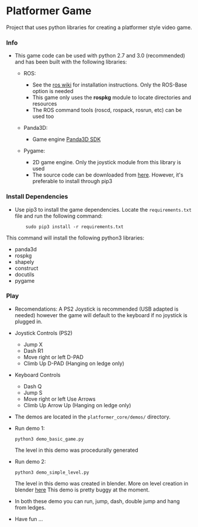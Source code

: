 Platformer Game 
===============

Project that uses python libraries for creating a platformer style video game.


### Info
- This game code can be used with python 2.7 and 3.0 (recommended) and has been built with the following libraries:
 
  - ROS:
    - See the [ros wiki](http://wiki.ros.org/indigo/Installation/Ubuntu) for installation instructions. Only the ROS-Base option is needed
    - This game only uses the **rospkg** module to locate directories and resources
    - The ROS command tools (roscd, rospack, rosrun, etc) can be used too

  - Panda3D:
    - Game engine [Panda3D SDK](http://www.panda3d.org) 

  - Pygame:
    - 2D game engine.  Only the joystick module from this library is used 
    - The source code can be downloaded from [here](https://bitbucket.org/pygame/pygame/wiki/VersionControl).  However, it's preferable to install through pip3


### Install Dependencies
- Use pip3 to install the game dependencies.  Locate the `requirements.txt` file and run the following command:
	```
		sudo pip3 install -r requirements.txt
	```
This command will install the following python3 libraries:

- panda3d
- rospkg
- shapely
- construct
- docutils
- pygame


### Play
- Recomendations:
  A PS2 Joystick is recommended (USB adapted is needed) however the game will default to the keyboard if no joystick is plugged in.
- Joystick Controls (PS2)
  - Jump X
  - Dash R1
  - Move right or left D-PAD
  - Climb Up D-PAD (Hanging on ledge only)
- Keyboard Controls
  - Dash Q
  - Jump S
  - Move right or left Use Arrows
  - Climb Up Arrow Up (Hanging on ledge only)

- The demos are located in the `platformer_core/demos/` directory.
- Run demo 1:
  ```
  python3 demo_basic_game.py
  ```
  The level in this demo was procedurally generated

- Run demo 2:
  ```
  python3 demo_simple_level.py
  ```
  The level in this demo was created in blender.  More on level creation in blender [here](platformer_resources/README.md)
  This demo is pretty buggy at the moment.


- In both these demo you can run, jump, dash, double jump and hang from ledges.
- Have fun ...
